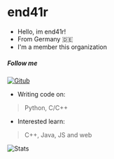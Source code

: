 # end41r

- Hello, im end41r!
- From Germany :de:
- I'm a member this organization

##### Follow me 
[![Gitub](https://img.shields.io/badge/-GitHub-black?style=flat-square&logo=GitHub)](https://github.com/end41r)

- Writing code on:
 >Python,
 >C/C++

- Interested learn:
 >C++,
 >Java,
 >JS and web

![Stats](https://github-readme-stats.vercel.app/api?username=end41r&show_icons=true&theme=dracula)
